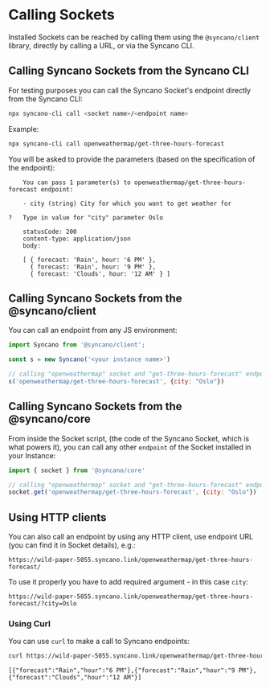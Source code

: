 # Calling Sockets

Installed Sockets can be reached by calling them using the `@syncano/client` library, directly by calling a URL, or via the Syncano CLI.

## Calling Syncano Sockets from the Syncano CLI

For testing purposes you can call the Syncano Socket's endpoint directly from the Syncano CLI:

```sh
npx syncano-cli call <socket name>/<endpoint name>
```
Example:
```sh
npx syncano-cli call openweathermap/get-three-hours-forecast
```
You will be asked to provide the parameters (based on the specification of the endpoint):
```
    You can pass 1 parameter(s) to openweathermap/get-three-hours-forecast endpoint:

    - city (string) City for which you want to get weather for

?   Type in value for "city" parameter Oslo

    statusCode: 200
    content-type: application/json
    body:

    [ { forecast: 'Rain', hour: '6 PM' },
      { forecast: 'Rain', hour: '9 PM' },
      { forecast: 'Clouds', hour: '12 AM' } ]
```
## Calling Syncano Sockets from the @syncano/client

You can call an endpoint from any JS environment:
```js
import Syncano from '@syncano/client';

const s = new Syncano('<your instance name>')

// calling "openweathermap" socket and "get-three-hours-forecast" endpoint
s('openweathermap/get-three-hours-forecast', {city: "Oslo"})
```

## Calling Syncano Sockets from the @syncano/core

From inside the Socket script, (the code of the Syncano Socket, which is what powers it), you can call any other `endpoint` of the Socket installed in your Instance:
```js
import { socket } from '@syncano/core'

// calling "openweathermap" socket and "get-three-hours-forecast" endpoint
socket.get('openweathermap/get-three-hours-forecast', {city: "Oslo"})
```

## Using HTTP clients

You can also call an endpoint by using any HTTP client, use endpoint URL (you can find it in Socket details), e.g.:
```
https://wild-paper-5055.syncano.link/openweathermap/get-three-hours-forecast/
```

To use it properly you have to add required argument - in this case `city`:
```
https://wild-paper-5055.syncano.link/openweathermap/get-three-hours-forecast/?city=Oslo
```

### Using Curl
You can use `curl` to make a call to Syncano endpoints:
```sh
curl https://wild-paper-5055.syncano.link/openweathermap/get-three-hours-forecast/?city=Oslo
```
```
[{"forecast":"Rain","hour":"6 PM"},{"forecast":"Rain","hour":"9 PM"},{"forecast":"Clouds","hour":"12 AM"}]
```
